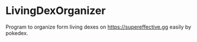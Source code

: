 # LivingDexOrganizer
Program to organize form living dexes on https://supereffective.gg easily by pokedex.

